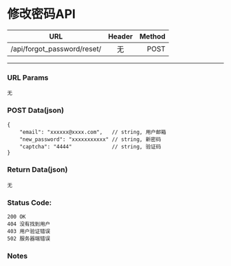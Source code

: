 # 修改密码API

| URL | Header |  Method |
| ------------- |:-------------:| -----:|
| /api/forgot_password/reset/ | 无 | POST |

<hr/>

### URL Params

    无

### POST Data(json)

    {
        "email": "xxxxxx@xxxx.com",   // string, 用户邮箱
        "new_password": "xxxxxxxxxxx" // string, 新密码
        "captcha": "4444"             // string, 验证码
    }

### Return Data(json)

    无

### Status Code:

    200 OK
    404 没有找到用户
    403 用户验证错误
    502 服务器端错误

### Notes
